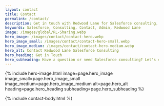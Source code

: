 ```yaml
---
layout: contact
title: Contact
permalink: /contact/
description: Get in touch with Redwood Lane for Salesforce consulting, automation, integrations, and custom development solutions.
keywords: Salesforce, Consulting, Contact, Admin, Redwood Lane
image: /images/global/RL-Sharing.webp
hero_image: /images/contact/contact-hero.webp
hero_image_small: /images/contact/contact-hero-small.webp
hero_image_medium: /images/contact/contact-hero-medium.webp
hero_alt: Contact Redwood Lane Salesforce Consulting
hero_heading: Get in Touch
hero_subheading: Have a question or need Salesforce consulting? Let's connect.
---
```


{% include hero-image.html
  image=page.hero_image
  image_small=page.hero_image_small
  image_medium=page.hero_image_medium
  alt=page.hero_alt
  heading=page.hero_heading
  subheading=page.hero_subheading
%}

{% include contact-body.html %}
